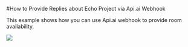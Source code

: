 #How to Provide Replies about Echo Project via Api.ai Webhook

This example shows how you can use Api.ai webhook to provide room availability.

<a href="https://heroku.com/deploy" target="_blank"><img src="https://www.herokucdn.com/deploy/button.svg"></a>
